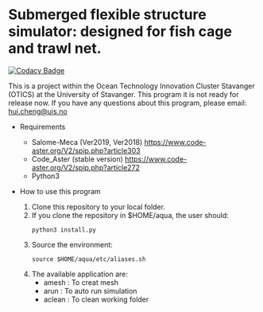 # Submerged flexible structure simulator: designed for fish cage and trawl net. 

[![Codacy Badge](https://api.codacy.com/project/badge/Grade/19931a0cd13143c29c7b26795031bc1f)](https://www.codacy.com/manual/hui-aqua/hydromodel?utm_source=github.com&amp;utm_medium=referral&amp;utm_content=hui-aqua/hydromodel&amp;utm_campaign=Badge_Grade)



This is a project within the Ocean Technology Innovation Cluster Stavanger (OTICS) at the University of Stavanger. 
This program it is not ready for release now.
If you have any questions about this program, please email: hui.cheng@uis.no
* Requirements
    * Salome-Meca (Ver2019, Ver2018)
    https://www.code-aster.org/V2/spip.php?article303
    * Code_Aster (stable version)
    https://www.code-aster.org/V2/spip.php?article272
    * Python3
     
* How to use this program
    1. Clone this repository to your local folder. 
    2. If you clone the repository in $HOME/aqua, the user should:
        ```
        python3 install.py
        ```
    3. Source the environment:
        ```
        source $HOME/aqua/etc/aliases.sh 
        ```
    4. The available application are:
       - amesh : To creat mesh
       - arun : To auto run simulation
       - aclean : To clean working folder